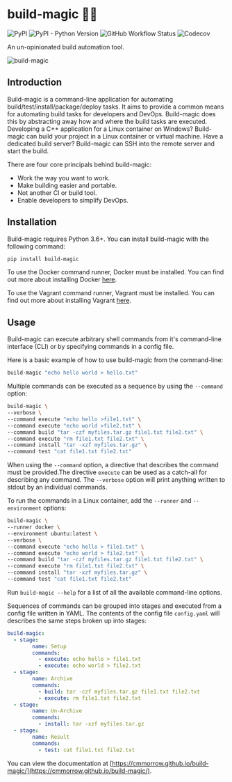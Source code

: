 # build-magic &#x1F528;&#x2728;

![PyPI](https://img.shields.io/pypi/v/build-magic)
![PyPI - Python Version](https://img.shields.io/pypi/pyversions/build-magic)
![GitHub Workflow Status](https://img.shields.io/github/workflow/status/cmmorrow/build-magic/Python%20application)
![Codecov](https://img.shields.io/codecov/c/github/cmmorrow/build-magic)

An un-opinionated build automation tool.

![build-magic](docs/build-magic.gif)

## Introduction

Build-magic is a command-line application for automating build/test/install/package/deploy tasks. It aims to provide a common means for automating build tasks for developers and DevOps. Build-magic does this by abstracting away how and where the build tasks are executed. Developing a C++ application for a Linux container on Windows? Build-magic can build your project in a Linux container or virtual machine. Have a dedicated build server? Build-magic can SSH into the remote server and start the build.

There are four core principals behind build-magic:

* Work the way you want to work.
* Make building easier and portable.
* Not another CI or build tool.
* Enable developers to simplify DevOps.

## Installation

Build-magic requires Python 3.6+. You can install build-magic with the following command:

```bash
pip install build-magic
```

To use the Docker command runner, Docker must be installed. You can find out more about installing Docker [here](https://docs.docker.com/get-docker/).

To use the Vagrant command runner, Vagrant must be installed. You can find out more about installing Vagrant [here](https://www.vagrantup.com/docs/installation).

## Usage

Build-magic can execute arbitrary shell commands from it's command-line interface (CLI) or by specifying commands in a config file.

Here is a basic example of how to use build-magic from the command-line:

```bash
build-magic "echo hello world > hello.txt"
```

Multiple commands can be executed as a sequence by using the `--command` option:

```bash
build-magic \
--verbose \
--command execute "echo hello >file1.txt" \
--command execute "echo world >file2.txt" \
--command build "tar -czf myfiles.tar.gz file1.txt file2.txt" \
--command execute "rm file1.txt file2.txt" \
--command install "tar -xzf myfiles.tar.gz" \
--command test "cat file1.txt file2.txt"
```

When using the `--command` option, a directive that describes the command must be provided.The directive `execute` can be used as a catch-all for describing any command. The `--verbose` option will print anything written to stdout by an individual commands.

To run the commands in a Linux container, add the `--runner` and `--environment` options:

```bash
build-magic \
--runner docker \
--environment ubuntu:latest \
--verbose \
--command execute "echo hello > file1.txt" \
--command execute "echo world > file2.txt" \
--command build "tar -czf myfiles.tar.gz file1.txt file2.txt" \
--command execute "rm file1.txt file2.txt" \
--command install "tar -xzf myfiles.tar.gz" \
--command test "cat file1.txt file2.txt"
```

Run `build-magic --help` for a list of all the available command-line options.

Sequences of commands can be grouped into stages and executed from a config file written in YAML. The contents of the config file `config.yaml` will describes the same steps broken up into stages:

```yaml
build-magic:
  - stage:
        name: Setup
        commands:
          - execute: echo hello > file1.txt
          - execute: echo world > file2.txt
  - stage:
        name: Archive
        commands:
          - build: tar -czf myfiles.tar.gz file1.txt file2.txt
          - execute: rm file1.txt file2.txt
  - stage:
        name: Un-Archive
        commands:
          - install: tar -xzf myfiles.tar.gz
  - stage:
        name: Result
        commands:
          - test: cat file1.txt file2.txt
```

You can view the documentation at [https://cmmorrow.github.io/build-magic/](https://cmmorrow.github.io/build-magic/).
